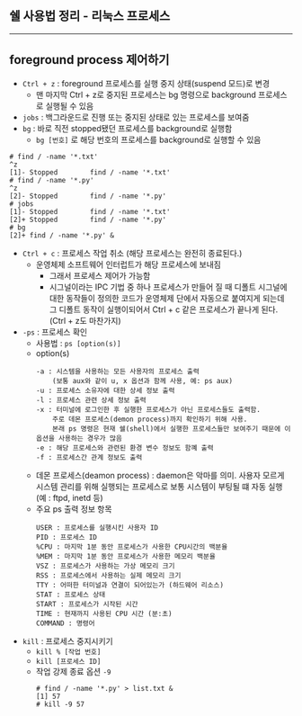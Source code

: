 ## 쉘 사용법 정리 - 리눅스 프로세스
---
## foreground process 제어하기
* `Ctrl + z` : foreground 프로세스를 실행 중지 상태(suspend 모드)로 변경
    + 맨 마지막 Ctrl + z로 중지된 프로세스는 bg 명령으로 background 프로세스로 실행될 수 있음
* `jobs` : 백그라운드로 진행 또는 중지된 상태로 있는 프로세스를 보여줌
* `bg` : 바로 직전 stopped됐던 프로세스를 background로 실행함
    + `bg [번호]` 로 해당 번호의 프로세스를 background로 실행할 수 있음
```
# find / -name '*.txt'
^z
[1]- Stopped        find / -name '*.txt'
# find / -name '*.py'
^z
[2]- Stopped        find / -name '*.py'
# jobs
[1]- Stopped        find / -name '*.txt'
[2]+ Stopped        find / -name '*.py'
# bg
[2]+ find / -name '*.py' &
```
* `Ctrl + c` : 프로세스 작업 취소 (해당 프로세스는 완전히 종료된다.)
    + 운영체제 소프트웨어 인터럽트가 해당 프로세스에 보내짐
        - 그래서 프로세스 제어가 가능함
        - 시그널이라는 IPC 기법 중 하나 프로세스가 만들어 질 때 디폴트 시그널에 대한 동작들이 정의한 코드가 운영체제 단에서 자동으로 붙여지게 되는데 그 디폴트 동작이 실행이되어서 Ctrl + c 같은 프로세스가 끝나게 된다.(Ctrl + z도 마찬가지)
* `-ps` : 프로세스 확인
    + 사용법 : `ps [option(s)]`
    + option(s)
        ```
        -a : 시스템을 사용하는 모든 사용자의 프로세스 출력
            (보통 aux와 같이 u, x 옵션과 함께 사용, 예: ps aux)
        -u : 프로세스 소유자에 대한 상세 정보 출력
        -l : 프로세스 관련 상세 정보 출력
        -x : 터미널에 로그인한 후 실행한 프로세스가 아닌 프로세스들도 출력함.
            주로 데몬 프로세스(demon process)까지 확인하기 위해 사용.
            본래 ps 명령은 현재 쉘(shell)에서 실행한 프로세스들만 보여주기 때문에 이 옵션을 사용하는 경우가 많음
        -e : 해당 프로세스와 관련된 환경 변수 정보도 함꼐 출력
        -f : 프로세스간 관계 정보도 출력
        ```
    + 데몬 프로세스(deamon process) : daemon은 악마를 의미. 사용자 모르게 시스템 관리를 위해 실행되는 프로세스로 보통 시스템이 부팅될 떄 자동 실행 (예 : ftpd, inetd 등)
    + 주요 ps 출력 정보 항목
        ```
        USER : 프로세스를 실행시킨 사용자 ID
        PID : 프로세스 ID
        %CPU : 마지막 1분 동안 프로세스가 사용한 CPU시간의 백분율
        %MEM : 마지막 1분 동안 프로세스가 사용한 메모리 백분율
        VSZ : 프로세스가 사용하는 가상 메모리 크기
        RSS : 프로세스에서 사용하는 실제 메모리 크기
        TTY : 어떠한 터미널과 연결이 되어있는가 (하드웨어 리소스)
        STAT : 프로세스 상태
        START : 프로세스가 시작된 시간
        TIME : 현재까지 사용된 CPU 시간 (분:초)
        COMMAND : 명령어
        ```
* `kill` : 프로세스 중지시키기
    + `kill % [작업 번호]`
    + `kill [프로세스 ID]`
    + 작업 강제 종료 옵션 `-9`
        ```
        # find / -name '*.py' > list.txt &
        [1] 57
        # kill -9 57
        ```